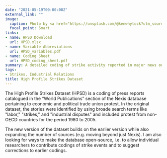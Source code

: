 ```yaml
---
date: "2021-05-19T00:00:00Z"
external_link: ""
image:
  caption: Photo by <a href="https://unsplash.com/@kenwhytock?utm_source=unsplash&utm_medium=referral&utm_content=creditCopyText">Ken  Whytock</a> on <a href="https://unsplash.com/s/photos/union-protest-strike?utm_source=unsplash&utm_medium=referral&utm_content=creditCopyText">Unsplash</a>
  focal_point: Smart
links:
- name: HPSD Download
  url: HPSD.xlsx
- name: Variable Abbreviations
  url: HPSD_variables.pdf
- name: Coding Sheet
  url: HPSD_coding_sheet.pdf
summary: A detailed coding of strike activity reported in major news outlets.
tags:
- Strikes, Industrial Relations
title: High Profile Strikes Dataset
---
```


The High Profile Strikes Dataset (HPSD) is a coding of press reports catalogued in the “World Publications” section of the Nexis database pertaining to economic and political trade union protest. In the original dataset, the stories were identified by using broade search terms like "labor," "strikes," and "industrial disputes" and included protest from non-OECD countries for the period 1980 to 2005. 

The new version of the dataset builds on the earlier version while also expanding the number of sources (e.g. moving beyond just Nexis). I am also looking for ways to make the database open-source, i.e. to allow individual researchers to contribute codings of strike events and to suggest corrections to earlier codings.     

